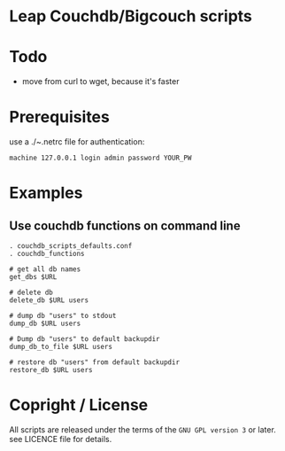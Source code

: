 Leap Couchdb/Bigcouch scripts
=============================


Todo
====

* move from curl to wget, because it's faster

Prerequisites
=============

use a  ./~.netrc file for authentication:

    machine 127.0.0.1 login admin password YOUR_PW 

Examples
========

Use couchdb functions on command line
-------------------------------------

    . couchdb_scripts_defaults.conf
    . couchdb_functions

    # get all db names
    get_dbs $URL 

    # delete db
    delete_db $URL users

    # dump db "users" to stdout
    dump_db $URL users

    # Dump db "users" to default backupdir 
    dump_db_to_file $URL users
    
    # restore db "users" from default backupdir
    restore_db $URL users 


Copright / License
==================

All scripts are released under the terms of the `GNU GPL version 3` or later.
see LICENCE file for details.
